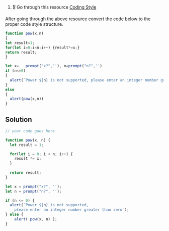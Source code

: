 1. 🎖 Go through this resource [Coding Style](http://javascript.info/coding-style)

After going through the above resource convert the code below to the proper code style structure.
```js
function pow(x,n)
{
let result=1;
for(let i=0;i<n;i++) {result*=x;}
return result;
}

let x=   prompt("x?",''), n=prompt("n?",'')
if (n<=0)
{
  alert(`Power ${n} is not supported, please enter an integer number greater than zero`);
}
else
{
  alert(pow(x,n))
}
```

## Solution
```js
// your code goes here

function pow(x, n) {
  let result = 1;

  for(let i = 0; i < n; i++) {
    result *= x;
  }
  
  return result;
}

let x = prompt("x?", '');
let n = prompt("n?", '');

if (n <= 0) {
  alert(`Power ${n} is not supported, 
    please enter an integer number greater than zero`);
} else {
    alert( pow(x, n) );
}


```